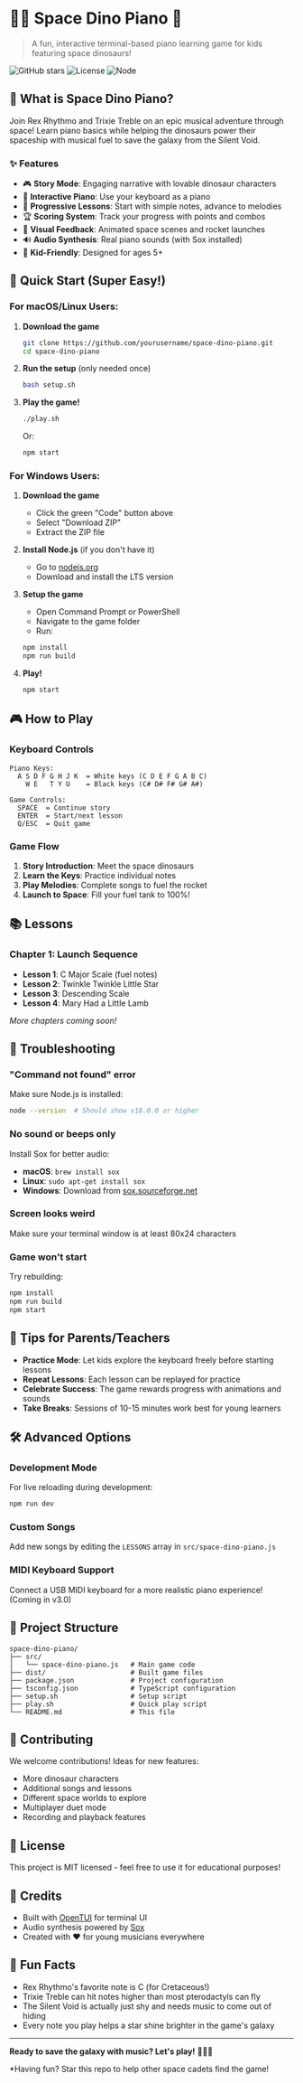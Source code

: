 # 🦕🚀 Space Dino Piano 🎹

> A fun, interactive terminal-based piano learning game for kids featuring space dinosaurs!

![GitHub stars](https://img.shields.io/github/stars/yourusername/space-dino-piano?style=social)
![License](https://img.shields.io/badge/license-MIT-blue.svg)
![Node](https://img.shields.io/badge/node-%3E%3D18.0.0-brightgreen)

## 🌟 What is Space Dino Piano?

Join Rex Rhythmo and Trixie Treble on an epic musical adventure through space! Learn piano basics while helping the dinosaurs power their spaceship with musical fuel to save the galaxy from the Silent Void.

### ✨ Features

- 🎮 **Story Mode**: Engaging narrative with lovable dinosaur characters
- 🎹 **Interactive Piano**: Use your keyboard as a piano
- 🎵 **Progressive Lessons**: Start with simple notes, advance to melodies
- 🏆 **Scoring System**: Track your progress with points and combos
- 🚀 **Visual Feedback**: Animated space scenes and rocket launches
- 🔊 **Audio Synthesis**: Real piano sounds (with Sox installed)
- 🎯 **Kid-Friendly**: Designed for ages 5+

## 🚀 Quick Start (Super Easy!)

### For macOS/Linux Users:

1. **Download the game**
   ```bash
   git clone https://github.com/yourusername/space-dino-piano.git
   cd space-dino-piano
   ```

2. **Run the setup** (only needed once)
   ```bash
   bash setup.sh
   ```

3. **Play the game!**
   ```bash
   ./play.sh
   ```
   Or:
   ```bash
   npm start
   ```

### For Windows Users:

1. **Download the game**
   - Click the green "Code" button above
   - Select "Download ZIP"
   - Extract the ZIP file

2. **Install Node.js** (if you don't have it)
   - Go to [nodejs.org](https://nodejs.org)
   - Download and install the LTS version

3. **Setup the game**
   - Open Command Prompt or PowerShell
   - Navigate to the game folder
   - Run:
   ```cmd
   npm install
   npm run build
   ```

4. **Play!**
   ```cmd
   npm start
   ```

## 🎮 How to Play

### Keyboard Controls

```
Piano Keys:
  A S D F G H J K  = White keys (C D E F G A B C)
    W E   T Y U    = Black keys (C# D# F# G# A#)

Game Controls:
  SPACE  = Continue story
  ENTER  = Start/next lesson
  Q/ESC  = Quit game
```

### Game Flow

1. **Story Introduction**: Meet the space dinosaurs
2. **Learn the Keys**: Practice individual notes
3. **Play Melodies**: Complete songs to fuel the rocket
4. **Launch to Space**: Fill your fuel tank to 100%!

## 📚 Lessons

### Chapter 1: Launch Sequence
- **Lesson 1**: C Major Scale (fuel notes)
- **Lesson 2**: Twinkle Twinkle Little Star
- **Lesson 3**: Descending Scale
- **Lesson 4**: Mary Had a Little Lamb

*More chapters coming soon!*

## 🔧 Troubleshooting

### "Command not found" error
Make sure Node.js is installed:
```bash
node --version  # Should show v18.0.0 or higher
```

### No sound or beeps only
Install Sox for better audio:
- **macOS**: `brew install sox`
- **Linux**: `sudo apt-get install sox`
- **Windows**: Download from [sox.sourceforge.net](http://sox.sourceforge.net)

### Screen looks weird
Make sure your terminal window is at least 80x24 characters

### Game won't start
Try rebuilding:
```bash
npm install
npm run build
npm start
```

## 🎯 Tips for Parents/Teachers

- **Practice Mode**: Let kids explore the keyboard freely before starting lessons
- **Repeat Lessons**: Each lesson can be replayed for practice
- **Celebrate Success**: The game rewards progress with animations and sounds
- **Take Breaks**: Sessions of 10-15 minutes work best for young learners

## 🛠️ Advanced Options

### Development Mode
For live reloading during development:
```bash
npm run dev
```

### Custom Songs
Add new songs by editing the `LESSONS` array in `src/space-dino-piano.js`

### MIDI Keyboard Support
Connect a USB MIDI keyboard for a more realistic piano experience! (Coming in v3.0)

## 📁 Project Structure

```
space-dino-piano/
├── src/
│   └── space-dino-piano.js   # Main game code
├── dist/                     # Built game files
├── package.json              # Project configuration
├── tsconfig.json             # TypeScript configuration
├── setup.sh                  # Setup script
├── play.sh                   # Quick play script
└── README.md                 # This file
```

## 🤝 Contributing

We welcome contributions! Ideas for new features:
- More dinosaur characters
- Additional songs and lessons
- Different space worlds to explore
- Multiplayer duet mode
- Recording and playback features

## 📝 License

This project is MIT licensed - feel free to use it for educational purposes!

## 🙏 Credits

- Built with [OpenTUI](https://github.com/sst/opentui) for terminal UI
- Audio synthesis powered by [Sox](http://sox.sourceforge.net)
- Created with ❤️ for young musicians everywhere

## 🎉 Fun Facts

- Rex Rhythmo's favorite note is C (for Cretaceous!)
- Trixie Treble can hit notes higher than most pterodactyls can fly
- The Silent Void is actually just shy and needs music to come out of hiding
- Every note you play helps a star shine brighter in the game's galaxy

---

**Ready to save the galaxy with music? Let's play!** 🦕🚀🎹

*Having fun? Star this repo to help other space cadets find the game!
